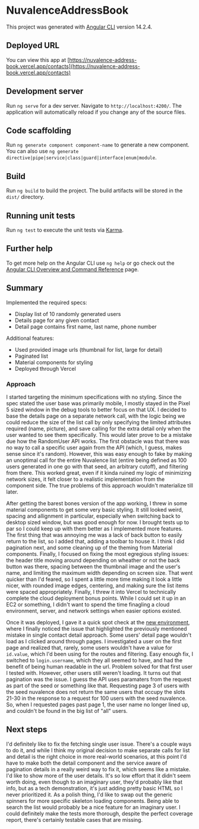 # NuvalenceAddressBook

This project was generated with [Angular CLI](https://github.com/angular/angular-cli) version 14.2.4.

## Deployed URL

You can view this app at [https://nuvalence-address-book.vercel.app/contacts](https://nuvalence-address-book.vercel.app/contacts)

## Development server

Run `ng serve` for a dev server. Navigate to `http://localhost:4200/`. The application will automatically reload if you change any of the source files.

## Code scaffolding

Run `ng generate component component-name` to generate a new component. You can also use `ng generate directive|pipe|service|class|guard|interface|enum|module`.

## Build

Run `ng build` to build the project. The build artifacts will be stored in the `dist/` directory.

## Running unit tests

Run `ng test` to execute the unit tests via [Karma](https://karma-runner.github.io).

## Further help

To get more help on the Angular CLI use `ng help` or go check out the [Angular CLI Overview and Command Reference](https://angular.io/cli) page.
## Summary
Implemented the required specs:  
* Display list of 10 randomly generated users
* Details page for any given contact
* Detail page contains first name, last name, phone number

Additional features:
* Used provided image urls (thumbnail for list, large for detail)
* Paginated list
* Material components for styling
* Deployed through Vercel

### Approach
I started targeting the minimum specifications with no styling. Since the spec stated the user base was primarily mobile, I mostly stayed in the Pixel 5 sized window in the debug tools to better focus on that UX. I decided to base the details page on a separate network call, with the logic being we could reduce the size of the list call by only specifying the limited attributes required (name, picture), and save calling for the extra detail only when the user wanted to see them specifically. This would later prove to be a mistake due how the RandomUser API works. The first obstacle was that there was no way to call a specific user again from the API (which, I guess, makes sense since it's random). However, this was easy enough to fake by making an unoptimal call for the entire Nuvalence list (entire being defined as 100 users generated in one go with that seed, an arbitrary cutoff), and filtering from there. This worked great, even if it kinda ruined my logic of minimizing network sizes, it felt closer to a realistic implementation from the component side. The true problems of this approach wouldn't materialize till later.  

After getting the barest bones version of the app working, I threw in some material components to get some very basic styling. It still looked weird, spacing and allignment in particular, especially when switching back to desktop sized window, but was good enough for now. I brought tests up to par so I could keep up with them better as I implemented more features. The first thing that was annoying me was a lack of back button to easily return to the list, so I added that, adding a toolbar to house it. I think I did pagination next, and some cleaning up of the theming from Material components. Finally, I focused on fixing the most egregious styling issues: the header title moving around depending on wheather or not the back button was there, spacing between the thumbnail image and the user's name, and limiting the maximum width depending on screen size. That went quicker than I'd feared, so I spent a little more time making it look a little nicer, with rounded image edges, centering, and making sure the list items were spaced appropriately. Finally, I threw it into Vercel to technically complete the cloud deployment bonus points. While I could set it up in an EC2 or something, I didn't want to spend the time finagling a cloud environment, server, and network settings when easier options existed. 

Once it was deployed, I gave it a quick spot check at the [new environment](https://nuvalence-address-book.vercel.app/contacts), where I finally noticed the issue that highlighted the previously mentioned mistake in single contact detail approach. Some users' detail page wouldn't load as I clicked around through pages. I investigated a user on the first page and realized that, rarely, some users wouldn't have a value for `id.value`, which I'd been using for the routes and filtering. Easy enough fix, I switched to `login.username`, which they all seemed to have, and had the benefit of being human readable in the url. Problem solved for that first user I tested with. However, other users still weren't loading. It turns out that pagination was the issue. I guess the API uses paramaters from the request as part of the seed or something like that. Requesting page 3 of users with the seed nuvalence does not return the same users that occupy the slots 21-30 in the response to a request for 100 users with the seed nuvalence. So, when I requested pages past page 1, the user name no longer lined up, and couldn't be found in the big list of "all" users.

## Next steps
I'd definitely like to fix the fetching single user issue. There's a couple ways to do it, and while I think my original decision to make separate calls for list and detail is the right choice in more real-world scenarios, at this point I'd have to make both the detail component and the service aware of pagination details in a really weird way to fix it, which seems like a mistake. I'd like to show more of the user details. It's so low effort that it didn't seem worth doing, even though to an imaginary user, they'd probably like that info, but as a tech demonstration, it's just adding pretty basic HTML so I never prioritized it. As a polish thing, I'd like to swap out the generic spinners for more specific skeleton loading components. Being able to search the list would probably be a nice feature for an imaginary user. I could definitely make the tests more thorough, despite the perfect coverage report, there's certainly testable cases that are missing.
